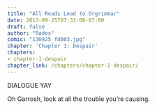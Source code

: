 ```yaml
---
title: "All Roads Lead to Orgrimmar"
date: 2013-09-25T07:33:00-07:00
draft: false
author: "Rades"
comic: "130925_fd003.jpg"
chapter: 'Chapter 1: Despair'
chapters:
- chapter-1-despair
chapter_link: /chapters/chapter-1-despair/
---
```


DIALOGUE YAY


Oh Garrosh, look at all the trouble you’re causing.

